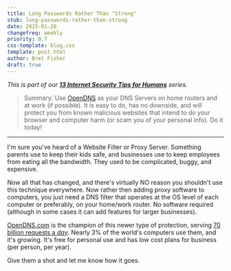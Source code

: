 ```yaml
---
title: Long Passwords Rather Than "Strong"
stub: long-passwords-rather-than-strong
date: 2015-01-26
changefreq: weekly
priority: 0.7
css-template: blog.css
template: post.html
author: Bret Fisher
draft: true
---
```


*This is part of our **[13 Internet Security Tips for Humans](/2015/01/26/13-internet-security-tips-for-humans/)** series.*

>Summary: Use [OpenDNS](https://www.opendns.com/home-internet-security/opendns-ip-addresses/) as your DNS Servers on home routers and at work (if possible). It is easy to do, has no downside, and will protect you from known malicious websites that intend to do your browser and computer harm (or scam you of your personal info). Do it today!

----------------

I'm sure you've heard of a Website Filter or Proxy Server. Something parents use to keep their kids safe, and businesses use to keep employees from eating all the bandwidth. They used to be complicated, buggy, and expensive.

Now all that has changed, and there's virtually NO reason you shouldn't use this technique everywhere. Now rather then adding proxy software to computers, you just need a DNS filter that operates at the OS level of each computer or preferably, on your home/work router. No software required (although in some cases it can add features for larger businesses).

[OpenDNS.com](https://www.opendns.com) is the champion of this newer type of protection, serving [70 billion requests a *day*](http://system.opendns.com/). Nearly 3% of the world's computers use them, and it's growing. It's free for personal use and has low cost plans for business (per person, per year).

Give them a shot and let me know how it goes.
